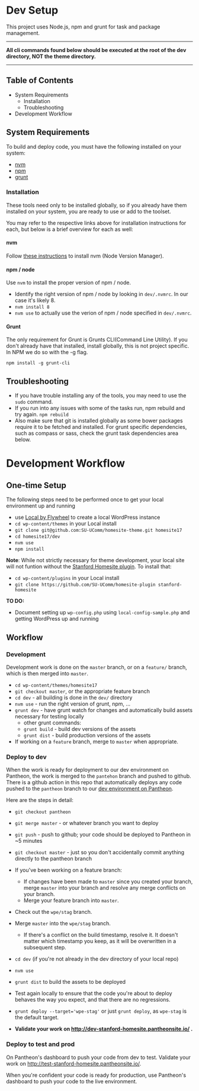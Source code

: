 # Dev Setup

This project uses Node.js, npm and grunt for task and package management.
___

**All cli commands found below should be executed at the root of the dev directory, NOT the theme directory.**
___

## Table of Contents

* System Requirements
	* Installation
	* Troubleshooting
* Development Workflow

## System Requirements

To build and deploy code, you must have the following installed on your system:

* [nvm](https://github.com/nvm-sh/nvm)
* [npm](https://docs.npmjs.com/about-npm)
* [grunt](http://gruntjs.com/getting-started)

### Installation

These tools need only to be installed globally, so if you already have them installed on your system,
you are ready to use or add to the toolset.

You may refer to the respective links above for installation instructions for each, but below is a
brief overview for each as well:

#### nvm

Follow [these instructions](https://github.com/nvm-sh/nvm#installing-and-updating) to install
nvm (Node Version Manager).

#### npm / node

Use `nvm` to install the proper version of npm / node.

* Identify the right version of npm / node by looking in `dev/.nvmrc`. In our case it's likely 8.
* `nvm install 8`
* `nvm use` to actually use the verion of npm / node specified in `dev/.nvmrc`.

#### Grunt

The only requirement for Grunt is Grunts CLI(Command Line Utility).
If you don't already have that installed, install globally, this is not project specific.
In NPM we do so with the -g flag.

	npm install -g grunt-cli

## Troubleshooting

* If you have trouble installing any of the tools, you may need to use the `sudo` command.
* If you run into any issues with some of the tasks run, npm rebuild and try again.
	`npm rebuild`
* Also make sure that git is installed globally as some bower packages require it to be fetched and installed.
For grunt specific dependencies, such as compass or sass, check the grunt task dependencies area below.


# Development Workflow

## One-time Setup

The following steps need to be performed once to get your local environment up and running

* use [Local by Flywheel](https://localwp.com/) to create a local WordPress instance
* `cd wp-content/themes` in your Local install
* `git clone git@github.com:SU-UComm/homesite-theme.git homesite17`
* `cd homesite17/dev`
* `nvm use`
* `npm install`

**Note**: While not strictly necessary for theme development, your local site will not funtion
without the [Stanford Homesite plugin](https://github.com/SU-UComm/homesite-plugin). To install that:

* `cd wp-content/plugins` in your Local install
* `git clone https://github.com/SU-UComm/homesite-plugin stanford-homesite`

**TO DO:**

* Document setting up `wp-config.php` using `local-config-sample.php` and getting WordPress up and running


## Workflow

### Development
Development work is done on the `master` branch, or on a `feature/` branch, which is then merged into `master`.

* `cd wp-content/themes/homesite17`
* `git checkout master`, or the appropriate feature branch
* `cd dev` - all building is done in the `dev/` directory
* `nvm use` - run the right version of grunt, npm, ...
* `grunt dev` - have grunt watch for changes and automatically build assets necessary for testing locally
  * other grunt commands:
  * `grunt build` - build dev versions of the assets
  * `grunt dist` - build production versions of the assets
* If working on a `feature` branch, merge to `master` when appropriate.

### Deploy to dev

When the work is ready for deployment to our dev environment on Pantheon,
the work is merged to the `pantehon` branch and pushed to github. There is a github action
in this repo that automatically deploys any code pushed to the `pantheon` branch to our
[dev environment on Pantheon](https://dashboard.pantheon.io/sites/4a2ec620-f9e5-4895-ac46-ab17b5f823b7#dev/code).

Here are the steps in detail:

* `git checkout pantheon`
* `git merge master` - or whatever branch you want to deploy
* `git push` - push to github; your code should be deployed to Pantheon in ~5 minutes
* `git checkout master` - just so you don't accidentally commit anything directly to the pantheon branch

* If you've been working on a feature branch:
    * If changes have been made to `master` since you created your branch, merge `master` into your branch and resolve any merge conflicts on your branch.
    * Merge your feature branch into `master`.
* Check out the `wpe/stag` branch.
* Merge `master` into the `wpe/stag` branch.
    * If there's a conflict on the build timestamp, resolve it. It doesn't matter which timestamp you keep, as it will be overwritten in a subsequent step.
* `cd dev` (if you're not already in the dev directory of your local repo)
* `nvm use`
* `grunt dist` to build the assets to be deployed
* Test again locally to ensure that the code you're about to deploy behaves the way you expect, and that there are no regressions.
* `grunt deploy --target='wpe-stag'` or just `grunt deploy`, as `wpe-stag` is the default target.
* **Validate your work on http://dev-stanford-homesite.pantheonsite.io/ .**

### Deploy to test and prod

On Pantheon's dashboard to push your code from dev to test. Validate your work on
http://test-stanford-homesite.pantheonsite.io/.

When you're confident your code is ready for production, use Pantheon's dashboard to
push your code to the live environment.
